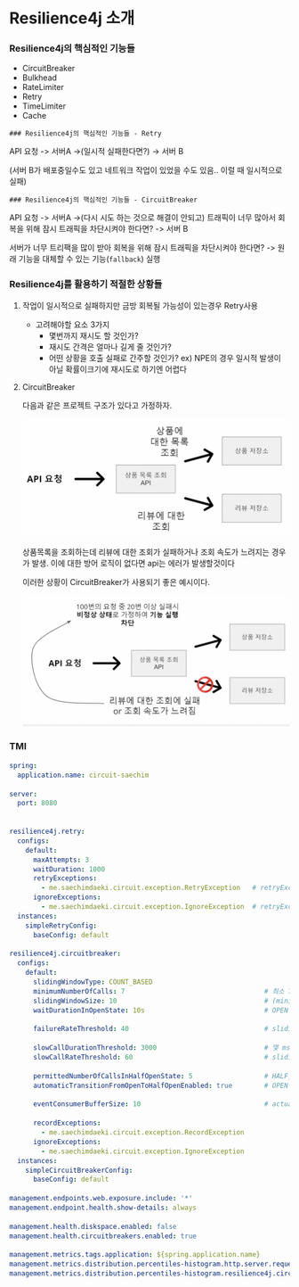 # Resilience4j 소개

### Resilience4j의 핵심적인 기능들
- CircuitBreaker
- Bulkhead
- RateLimiter
- Retry
- TimeLimiter
- Cache


`### Resilience4j의 핵심적인 기능들 - Retry`

API 요청 -> 서버A ->(일시적 실패한다면?) -> 서버 B 

(서버 B가 배포중일수도 있고 네트워크 작업이 있었을 수도 있음.. 이럴 때 일시적으로 실패)

`### Resilience4j의 핵심적인 기능들 - CircuitBreaker`

API 요청 -> 서버A ->(다시 시도 하는 것으로 해결이 안되고) 트래픽이 너무 많아서 회복을 위해 잠시 트래픽을 차단시켜야 한다면? -> 서버 B 

서버가 너무 트리팩을 많이 받아 회복을 위해 잠시 트래픽을 차단시켜야 한다면? -> 원래 기능을 대체할 수 있는 기능(`fallback`) 실행

### Resilience4j를 활용하기 적절한 상황들

1. 작업이 일시적으로 실패하지만 금방 회복될 가능성이 있는경우 Retry사용 

    - 고려해야할 요소 3가지
      - 몇번까지 재시도 할 것인가?
      - 재시도 간격은 얼마나 길게 줄 것인가?
      - 어떤 상황을 호출 실패로 간주할 것인가? ex) NPE의 경우 일시적 발생이 아닐 확률이크기에 재시도로 하기엔 어렵다


2. CircuitBreaker

    다음과 같은 프로젝트 구조가 있다고 가정하자.

    ![image](./image/circuit%20breaker%20example.png)

    상품목록을 조회하는데 리뷰에 대한 조회가 실패하거나 조회 속도가 느려지는 경우가 발생. 이에 대한 방어 로직이 없다면 api는 에러가 발생할것이다

    이러한 상황이 CircuitBreaker가 사용되기 좋은 예시이다.

    ![image](./image/circuit%20breaker%20example2.png)




### TMI

```yaml
spring:
  application.name: circuit-saechim

server:
  port: 8080


resilience4j.retry:
  configs:
    default:
      maxAttempts: 3
      waitDuration: 1000
      retryExceptions:
        - me.saechimdaeki.circuit.exception.RetryException   # retryExceptions에 지정된 예외는 재시도
      ignoreExceptions:
        - me.saechimdaeki.circuit.exception.IgnoreException  # retryExceptions에 지정되지 않은 예외는 ignoreExceptions로 처리됨
  instances:
    simpleRetryConfig:
      baseConfig: default

resilience4j.circuitbreaker:
  configs:
    default:
      slidingWindowType: COUNT_BASED
      minimumNumberOfCalls: 7                                   # 최소 7번까지는 무조건 CLOSE로 가정하고 호출한다..
      slidingWindowSize: 10                                     # (minimumNumberOfCalls 이후로는) 10개의 요청을 기준으로 판단한다.
      waitDurationInOpenState: 10s                              # OPEN 상태에서 HALF_OPEN으로 가려면 얼마나 기다릴 것인가

      failureRateThreshold: 40                                  # slidingWindowSize 중 몇 %가 recordException이면 OPEN으로 만들 것인가?

      slowCallDurationThreshold: 3000                           # 몇 ms 동안 요청이 처리되지 않으면 실패로 간주할 것인가?
      slowCallRateThreshold: 60                                 # slidingWindowSize 중 몇 %가 slowCall이면 OPEN으로 만들 것인가?

      permittedNumberOfCallsInHalfOpenState: 5                  # HALF_OPEN 상태에서 5번까지는 CLOSE로 가기위해 호출한다.
      automaticTransitionFromOpenToHalfOpenEnabled: true        # OPEN 상태에서 자동으로 HALF_OPEN으로 갈 것인가?

      eventConsumerBufferSize: 10                               # actuator를 위한 이벤트 버퍼 사이즈

      recordExceptions:
        - me.saechimdaeki.circuit.exception.RecordException
      ignoreExceptions:
        - me.saechimdaeki.circuit.exception.IgnoreException
  instances:
    simpleCircuitBreakerConfig:
      baseConfig: default

management.endpoints.web.exposure.include: '*'
management.endpoint.health.show-details: always

management.health.diskspace.enabled: false
management.health.circuitbreakers.enabled: true

management.metrics.tags.application: ${spring.application.name}
management.metrics.distribution.percentiles-histogram.http.server.requests: true
management.metrics.distribution.percentiles-histogram.resilience4j.circuitbreaker.calls: true

```


